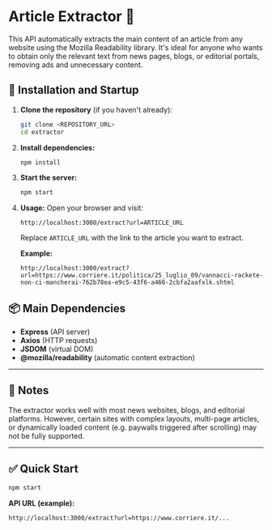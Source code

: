 # Article Extractor 📰

This API automatically extracts the main content of an article from any website using the Mozilla Readability library. It's ideal for anyone who wants to obtain only the relevant text from news pages, blogs, or editorial portals, removing ads and unnecessary content.

## 🚀 Installation and Startup

1. **Clone the repository** (if you haven't already):
   ```bash
   git clone <REPOSITORY_URL>
   cd extractor
   ```

2. **Install dependencies:**
   ```bash
   npm install
   ```

3. **Start the server:**
   ```bash
   npm start
   ```

4. **Usage:**
   Open your browser and visit:
   ```
   http://localhost:3000/extract?url=ARTICLE_URL
   ```
   Replace `ARTICLE_URL` with the link to the article you want to extract.

   **Example:**
   ```
   http://localhost:3000/extract?url=https://www.corriere.it/politica/25_luglio_09/vannacci-rackete-non-ci-mancherai-762b78ea-e9c5-43f6-a466-2cbfa2aafxlk.shtml
   ```

## 📦 Main Dependencies

- **Express** (API server)
- **Axios** (HTTP requests)
- **JSDOM** (virtual DOM)
- **@mozilla/readability** (automatic content extraction)

---

## 📝 Notes

The extractor works well with most news websites, blogs, and editorial platforms. However, certain sites with complex layouts, multi-page articles, or dynamically loaded content (e.g. paywalls triggered after scrolling) may not be fully supported.

---

## ✅ Quick Start

```bash
npm start
```

**API URL (example):**
```
http://localhost:3000/extract?url=https://www.corriere.it/...
```
